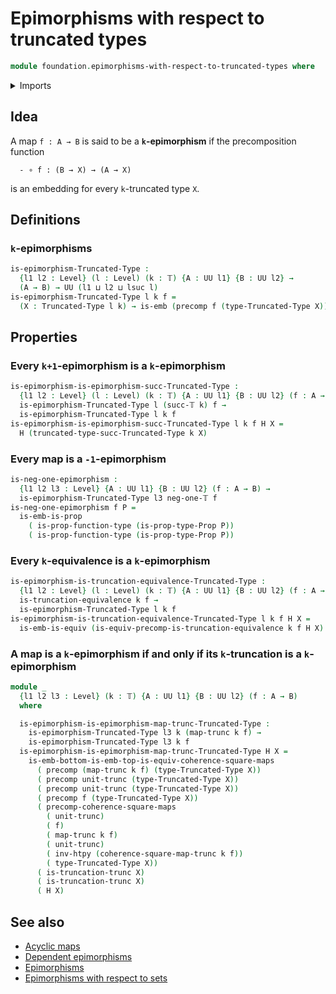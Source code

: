 # Epimorphisms with respect to truncated types

```agda
module foundation.epimorphisms-with-respect-to-truncated-types where
```

<details><summary>Imports</summary>

```agda
open import foundation.commuting-squares-of-maps
open import foundation.embeddings
open import foundation.functoriality-truncation
open import foundation.truncation-equivalences
open import foundation.truncations
open import foundation.universe-levels

open import foundation-core.equivalences
open import foundation-core.function-types
open import foundation-core.homotopies
open import foundation-core.propositions
open import foundation-core.truncated-types
open import foundation-core.truncation-levels
```

</details>

## Idea

A map `f : A → B` is said to be a **`k`-epimorphism** if the precomposition
function

```text
  - ∘ f : (B → X) → (A → X)
```

is an embedding for every `k`-truncated type `X`.

## Definitions

### `k`-epimorphisms

```agda
is-epimorphism-Truncated-Type :
  {l1 l2 : Level} (l : Level) (k : 𝕋) {A : UU l1} {B : UU l2} →
  (A → B) → UU (l1 ⊔ l2 ⊔ lsuc l)
is-epimorphism-Truncated-Type l k f =
  (X : Truncated-Type l k) → is-emb (precomp f (type-Truncated-Type X))
```

## Properties

### Every `k+1`-epimorphism is a `k`-epimorphism

```agda
is-epimorphism-is-epimorphism-succ-Truncated-Type :
  {l1 l2 : Level} (l : Level) (k : 𝕋) {A : UU l1} {B : UU l2} (f : A → B) →
  is-epimorphism-Truncated-Type l (succ-𝕋 k) f →
  is-epimorphism-Truncated-Type l k f
is-epimorphism-is-epimorphism-succ-Truncated-Type l k f H X =
  H (truncated-type-succ-Truncated-Type k X)
```

### Every map is a `-1`-epimorphism

```agda
is-neg-one-epimorphism :
  {l1 l2 l3 : Level} {A : UU l1} {B : UU l2} (f : A → B) →
  is-epimorphism-Truncated-Type l3 neg-one-𝕋 f
is-neg-one-epimorphism f P =
  is-emb-is-prop
    ( is-prop-function-type (is-prop-type-Prop P))
    ( is-prop-function-type (is-prop-type-Prop P))
```

### Every `k`-equivalence is a `k`-epimorphism

```agda
is-epimorphism-is-truncation-equivalence-Truncated-Type :
  {l1 l2 : Level} (l : Level) (k : 𝕋) {A : UU l1} {B : UU l2} (f : A → B) →
  is-truncation-equivalence k f →
  is-epimorphism-Truncated-Type l k f
is-epimorphism-is-truncation-equivalence-Truncated-Type l k f H X =
  is-emb-is-equiv (is-equiv-precomp-is-truncation-equivalence k f H X)
```

### A map is a `k`-epimorphism if and only if its `k`-truncation is a `k`-epimorphism

```agda
module _
  {l1 l2 l3 : Level} (k : 𝕋) {A : UU l1} {B : UU l2} (f : A → B)
  where

  is-epimorphism-is-epimorphism-map-trunc-Truncated-Type :
    is-epimorphism-Truncated-Type l3 k (map-trunc k f) →
    is-epimorphism-Truncated-Type l3 k f
  is-epimorphism-is-epimorphism-map-trunc-Truncated-Type H X =
    is-emb-bottom-is-emb-top-is-equiv-coherence-square-maps
      ( precomp (map-trunc k f) (type-Truncated-Type X))
      ( precomp unit-trunc (type-Truncated-Type X))
      ( precomp unit-trunc (type-Truncated-Type X))
      ( precomp f (type-Truncated-Type X))
      ( precomp-coherence-square-maps
        ( unit-trunc)
        ( f)
        ( map-trunc k f)
        ( unit-trunc)
        ( inv-htpy (coherence-square-map-trunc k f))
        ( type-Truncated-Type X))
      ( is-truncation-trunc X)
      ( is-truncation-trunc X)
      ( H X)
```

## See also

- [Acyclic maps](synthetic-homotopy-theory.acyclic-maps.md)
- [Dependent epimorphisms](foundation.dependent-epimorphisms.md)
- [Epimorphisms](foundation.epimorphisms.md)
- [Epimorphisms with respect to sets](foundation.epimorphisms-with-respect-to-sets.md)
